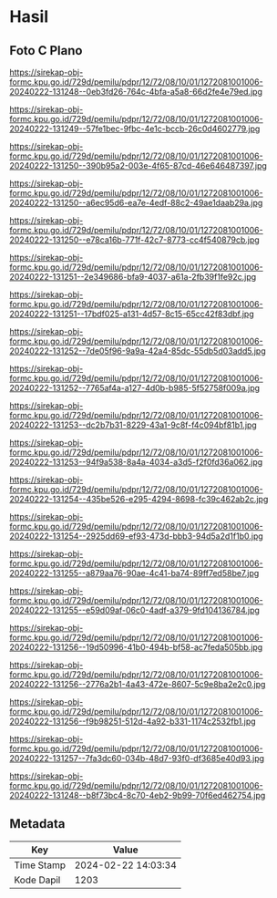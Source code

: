 # Hasil

## Foto C Plano

https://sirekap-obj-formc.kpu.go.id/729d/pemilu/pdpr/12/72/08/10/01/1272081001006-20240222-131248--0eb3fd26-764c-4bfa-a5a8-66d2fe4e79ed.jpg

https://sirekap-obj-formc.kpu.go.id/729d/pemilu/pdpr/12/72/08/10/01/1272081001006-20240222-131249--57fe1bec-9fbc-4e1c-bccb-26c0d4602779.jpg

https://sirekap-obj-formc.kpu.go.id/729d/pemilu/pdpr/12/72/08/10/01/1272081001006-20240222-131250--390b95a2-003e-4f65-87cd-46e646487397.jpg

https://sirekap-obj-formc.kpu.go.id/729d/pemilu/pdpr/12/72/08/10/01/1272081001006-20240222-131250--a6ec95d6-ea7e-4edf-88c2-49ae1daab29a.jpg

https://sirekap-obj-formc.kpu.go.id/729d/pemilu/pdpr/12/72/08/10/01/1272081001006-20240222-131250--e78ca16b-771f-42c7-8773-cc4f540879cb.jpg

https://sirekap-obj-formc.kpu.go.id/729d/pemilu/pdpr/12/72/08/10/01/1272081001006-20240222-131251--2e349686-bfa9-4037-a61a-2fb39f1fe92c.jpg

https://sirekap-obj-formc.kpu.go.id/729d/pemilu/pdpr/12/72/08/10/01/1272081001006-20240222-131251--17bdf025-a131-4d57-8c15-65cc42f83dbf.jpg

https://sirekap-obj-formc.kpu.go.id/729d/pemilu/pdpr/12/72/08/10/01/1272081001006-20240222-131252--7de05f96-9a9a-42a4-85dc-55db5d03add5.jpg

https://sirekap-obj-formc.kpu.go.id/729d/pemilu/pdpr/12/72/08/10/01/1272081001006-20240222-131252--7765af4a-a127-4d0b-b985-5f52758f009a.jpg

https://sirekap-obj-formc.kpu.go.id/729d/pemilu/pdpr/12/72/08/10/01/1272081001006-20240222-131253--dc2b7b31-8229-43a1-9c8f-f4c094bf81b1.jpg

https://sirekap-obj-formc.kpu.go.id/729d/pemilu/pdpr/12/72/08/10/01/1272081001006-20240222-131253--94f9a538-8a4a-4034-a3d5-f2f0fd36a062.jpg

https://sirekap-obj-formc.kpu.go.id/729d/pemilu/pdpr/12/72/08/10/01/1272081001006-20240222-131254--435be526-e295-4294-8698-fc39c462ab2c.jpg

https://sirekap-obj-formc.kpu.go.id/729d/pemilu/pdpr/12/72/08/10/01/1272081001006-20240222-131254--2925dd69-ef93-473d-bbb3-94d5a2d1f1b0.jpg

https://sirekap-obj-formc.kpu.go.id/729d/pemilu/pdpr/12/72/08/10/01/1272081001006-20240222-131255--a879aa76-90ae-4c41-ba74-89ff7ed58be7.jpg

https://sirekap-obj-formc.kpu.go.id/729d/pemilu/pdpr/12/72/08/10/01/1272081001006-20240222-131255--e59d09af-06c0-4adf-a379-9fd104136784.jpg

https://sirekap-obj-formc.kpu.go.id/729d/pemilu/pdpr/12/72/08/10/01/1272081001006-20240222-131256--19d50996-41b0-494b-bf58-ac7feda505bb.jpg

https://sirekap-obj-formc.kpu.go.id/729d/pemilu/pdpr/12/72/08/10/01/1272081001006-20240222-131256--2776a2b1-4a43-472e-8607-5c9e8ba2e2c0.jpg

https://sirekap-obj-formc.kpu.go.id/729d/pemilu/pdpr/12/72/08/10/01/1272081001006-20240222-131256--f9b98251-512d-4a92-b331-1174c2532fb1.jpg

https://sirekap-obj-formc.kpu.go.id/729d/pemilu/pdpr/12/72/08/10/01/1272081001006-20240222-131257--7fa3dc60-034b-48d7-93f0-df3685e40d93.jpg

https://sirekap-obj-formc.kpu.go.id/729d/pemilu/pdpr/12/72/08/10/01/1272081001006-20240222-131248--b8f73bc4-8c70-4eb2-9b99-70f6ed462754.jpg


## Metadata

| Key        | Value               |
| ---------- | ------------------- |
| Time Stamp | 2024-02-22 14:03:34 |
| Kode Dapil | 1203                |



